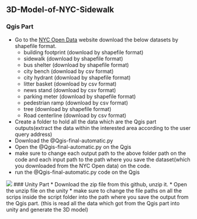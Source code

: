## 3D-Model-of-NYC-Sidewalk 
### Qgis Part
* Go to the [NYC Open Data](https://opendata.cityofnewyork.us/) website download the below datasets by shapefile format. 
   - building footprint  (download by shapefile format)
   - sidewalk            (download by shapefile format)
   - bus shelter         (download by shapefile format)
   - city bench          (download by csv format)
   - city hydrant        (download by shapefile format)
   - litter basket       (download by csv format)
   - news stand          (download by csv format)
   - parking meter       (download by shapefile format)
   - pedestrian ramp     (download by csv format)
   - tree                (download by shapefile format)
   - Road centerline     (download by csv format)
* Create a folder to hold all the data which are the Qgis part outputs(extract the data within the interested area according to the user query address) 
* Download the @Qgis-final-automatic.py 
* Open the @Qgis-final-automatic.py on the Qgis
* make sure to change each output path to the above folder path on the code and each input path to the path where you save the dataset(which you downloaded from the NYC Open data) on the code. 
* run the @Qgis-final-automatic.py  code on the Qgis 
<img src="Qgis_Part01.gif">
### Unity Part
* Download the zip file from this github, unzip it. 
* Open the unzip file on the unity 
* make sure to change the file paths on all the scrips inside the script folder into the path where you save the output from the Qgis part. (this is read all the data which got from the Qgis part into unity and generate the 3D model) 
